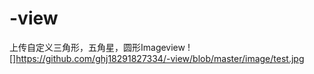 # -view
上传自定义三角形，五角星，圆形Imageview
![]https://github.com/ghj18291827334/-view/blob/master/image/test.jpg
